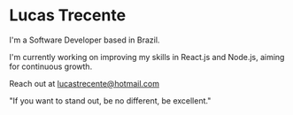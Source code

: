 # Lucas Trecente

I'm a Software Developer based in Brazil.

I'm currently working on improving my skills in React.js and Node.js, aiming for continuous growth.

Reach out at [lucastrecente@hotmail.com](mailto:lucastrecente@hotmail.com)

"If you want to stand out, be no different, be excellent."
